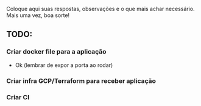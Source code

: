 Coloque aqui suas respostas, observações e o que mais achar necessário. Mais uma vez, boa sorte!

## TODO:

### Criar docker file para a aplicação

- Ok (lembrar de expor a porta ao rodar)

### Criar infra GCP/Terraform para receber aplicação

### Criar CI
